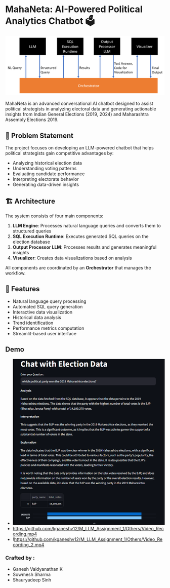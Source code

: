 # MahaNeta: AI-Powered Political Analytics Chatbot 🗳️

![Architecture](/Others/Architecture.png)

MahaNeta is an advanced conversational AI chatbot designed to assist political strategists in analyzing electoral data and generating actionable insights from Indian General Elections (2019, 2024) and Maharashtra Assembly Elections 2019.

## 🎯 Problem Statement

The project focuses on developing an LLM-powered chatbot that helps political strategists gain competitive advantages by:
- Analyzing historical election data
- Understanding voting patterns
- Evaluating candidate performance
- Interpreting electorate behavior
- Generating data-driven insights

## 🏗️ Architecture

The system consists of four main components:
1. **LLM Engine**: Processes natural language queries and converts them to structured queries
2. **SQL Execution Runtime**: Executes generated SQL queries on the election database
3. **Output Processor LLM**: Processes results and generates meaningful insights
4. **Visualizer**: Creates data visualizations based on analysis

All components are coordinated by an **Orchestrator** that manages the workflow.

## 🚀 Features

- Natural language query processing
- Automated SQL query generation
- Interactive data visualization
- Historical data analysis
- Trend identification
- Performance metrics computation
- Streamlit-based user interface

## Demo

- ![Demo_1](/Others/output_3.png)
- https://github.com/kganeshv12/M_LLM_Assignment_1/Others/Video_Recording.mp4
- !https://github.com/kganeshv12/M_LLM_Assignment_1/Others/Video_Recording_2.mp4

### Crafted by :

- Ganesh Vaidyanathan K
- Sowmesh Sharma
- Shauryadeep Sinh
